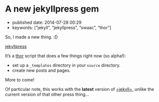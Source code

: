 # A new jekyllpress gem

* published date: 2014-07-28 00:29
* keywords: \[“jekyll”, “jekyllpress”, “swaac”, “thor”\]

So, I made a new thing. :D

[jekyllpress](https://github.com/tamouse/jekyllpress)

It’s a [thor](https://github.com/erikhuda/thor) script that does a few things right now \(so alpha!\):

* set up a `_templates` directory in your `source` directory.
* create new posts and pages.

More to come!

Of particular note, this works with the **latest** version of [=jekyll=](http://jekyllrb.com/), unlike the current version of that other press thing…

